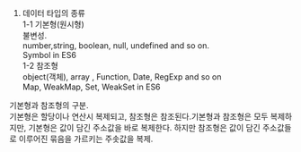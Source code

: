 1. 데이터 타입의 종류 </br>
1-1 기본형(원시형)</br>
불변성. </br>
number,string, boolean, null, undefined and so on. </br>
Symbol in ES6 </br>
1-2 참조형</br>
object(객체), array , Function, Date, RegExp and so on</br>
Map, WeakMap, Set, WeakSet in ES6</br>

기본형과 참조형의 구분.</br>
기본형은 할당이나 연산시 복제되고, 참조형은 참조된다.기본형과 참조형은 모두 복제하지만, 기본형은 값이 담긴 주소값을 바로 복제한다. 하지만 참조형은 값이 담긴 주소값들로 이루어진 묶음을 가르키는 주솟값을 복제.</br>
